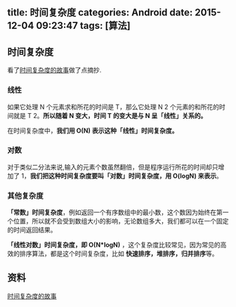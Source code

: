 title: 时间复杂度
categories: Android
date: 2015-12-04 09:23:47
tags: [算法]
---




## 时间复杂度
看了[时间复杂度的故事](http://mp.weixin.qq.com/s?__biz=MjM5NTIyNTUyMQ==&mid=420893082&idx=1&sn=a89faf1e77b3501dd107dd2a28a41c20&scene=0)做了点摘抄.

### 线性
如果它处理 N 个元素求和所花的时间是 T，那么它处理 N   2 个元素的和所花的时间就是 T  2。**所以随着 N 变大，时间 T 的变大是与 N 呈「线性」关系的。**

在时间复杂度中，**我们用 O(N) 表示这种「线性」时间复杂度。**

### 对数

对于类似二分法来说,输入的元素个数虽然翻倍，但是程序运行所花的时间却只增加了 1，**我们把这种时间复杂度要叫「对数」时间复杂度，用 O(logN) 来表示**。

### 其他复杂度

<!-- more -->

**「常数」时间复杂度**，例如返回一个有序数组中的最小数，这个数因为始终在第一个位置，所以就不会受到数组大小的影响，无论数组多大，我们都可以在一个固定的时间返回结果。

**「线性对数」时间复杂度，即 O(N*logN)** ，这个复杂度比较常见，因为常见的高效的排序算法，都是这个时间复杂度，比如 **快速排序，堆排序，归并排序**等。


## 资料
[时间复杂度的故事](http://mp.weixin.qq.com/s?__biz=MjM5NTIyNTUyMQ==&mid=420893082&idx=1&sn=a89faf1e77b3501dd107dd2a28a41c20&scene=0)